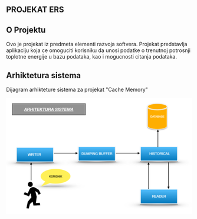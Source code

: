 ## PROJEKAT ERS

## O Projektu
Ovo je projekat iz predmeta elementi razvoja softvera. 
Projekat predstavlja aplikaciju koja ce omoguciti korisniku da unosi podatke o trenutnoj potrosnji toplotne energije u bazu podataka, kao i mogucnosti citanja podataka.

## Arhiktetura sistema
Dijagram arhikteture sistema za projekat "Cache Memory"

![Intro Window](arch.png)
<br/><br/>
